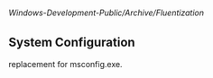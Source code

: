 ###### Windows-Development-Public/Archive/Fluentization
## System Configuration

replacement for msconfig.exe.